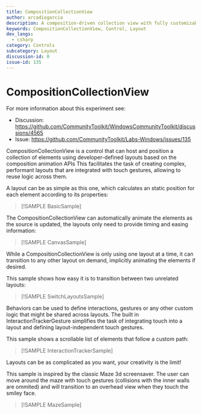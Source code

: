 ```yaml
---
title: CompositionCollectionView
author: arcadiogarcia
description: A composition-driven collection view with fully customizable look and behavior
keywords: CompositionCollectionView, Control, Layout
dev_langs:
  - csharp
category: Controls
subcategory: Layout
discussion-id: 0
issue-id: 135
---
```


<!-- To know about all the available Markdown syntax, Check out https://docs.microsoft.com/contribute/markdown-reference -->
<!-- Ensure you remove all comments before submission, to ensure that there are no formatting issues when displaying this page.  -->
<!-- It is recommended to check how the Documentation will look in the sample app, before Merging a PR -->
<!-- **Note:** All links to other docs.microsoft.com pages should be relative without locale, i.e. for the one above would be /contribute/markdown-reference -->
<!-- Included images should be optimized for size and not include any Intellectual Property references. -->

# CompositionCollectionView

For more information about this experiment see:
- Discussion: https://github.com/CommunityToolkit/WindowsCommunityToolkit/discussions/4565
- Issue: https://github.com/CommunityToolkit/Labs-Windows/issues/135

CompositionCollectionView is a control that can host and position a collection of elements using developer-defined layouts based on the composition animation APIs
This facilitates the task of creating complex, performant layouts that are integrated with touch gestures, allowing to reuse logic across them.

A layout can be as simple as this one, which calculates an static position for each element according to its properties:

> [!SAMPLE BasicSample]

The CompositionCollectionView can automatically animate the elements as the source is updated, the layouts only need to provide timing and easing information:

> [!SAMPLE CanvasSample]

While a CompositionCollectionView is only using one layout at a time, it can transition to any other layout on demand, implicitly animating the elements if desired.

This sample shows how easy it is to transition between two unrelated layouts:

> [!SAMPLE SwitchLayoutsSample]

Behaviors can be used to define interactions, gestures or any other custom logic that might be shared across layouts. The built in InteractionTrackerGesture simplifies the task of integrating touch into a layout and defining layout-independent touch gestures.

This sample shows a scrollable list of elements that follow a custom path:

> [!SAMPLE InteractionTrackerSample]

Layouts can be as complicated as you want, your creativity is the limit!

This sample is inspired by the classic Maze 3d screensaver. The user can move around the maze with touch gestures (collisions with the inner walls are ommited) and will transition to an overhead view when they touch the smiley face.

> [!SAMPLE MazeSample]
